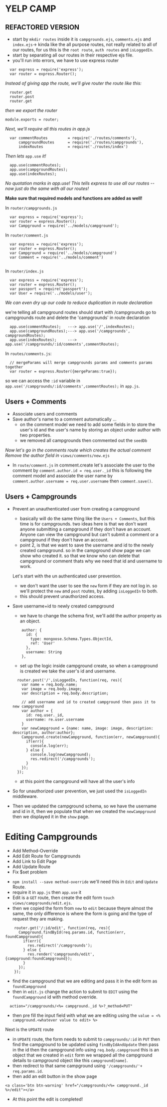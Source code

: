 # YELP CAMP

## REFACTORED VERSION
  - start by `mkdir routes` inside it is `campgrounds.ejs`, `comments.ejs` and `index.ejs`-> kinda like the all purpose routes, not really related to all of our routes, for us this is the `root route`, `auth routes` and `isLoggedIn`.
  - start by separating all our routes in their respective ejs file.
  - you'll run into errors, we have to use express router
```
  var express = require('express');
  var router = express.Router();
```
  *Instead of giving app the route, we'll give router the route like this:*
  ```
    router.get
    router.post
    router.get
  ```
  *then we export the router*

  `module.exports = router;`

  *Next, we'll require all this routes in app.js*
```
  var commentRoutes         = require('./routes/comments'),
      campgroundRoutes      = require('./routes/campgrounds'),
      indexRoutes           = require('./routes/index')

```
  *Then lets* `app.use` *it!*

```
  app.use(commentRoutes);
  app.use(campgroundRoutes);
  app.use(indexRoutes);
```  
  *No quotation marks in app.use!*
  *This tells express to use all our routes -- now just do the same with all our routes!*

  **Make sure that required models and functions are added as well!**

  In `router/campgrounds.js`
  ```
    var express = require('express');
    var router = express.Router();
    var Campground = require('../models/campground');

  ```
  In `router/comment.js`
  ```
    var express = require('express');
    var router = express.Router();
    var Campground = require('../models/campground')
    var Comment = require('../models/comment')


  ```
  In `router/index.js`
  ```
    var express = require('express');
    var router = express.Router();
    var passport = require('passport');
    var User = require('../models/user');

  ```

  *We can even dry up our code to reduce duplication in route declaration*

  we're telling all campground routes should start with /campgrounds
  go to campgrounds route and delete the 'campgrounds' in route declaration
  ```
    app.use(commentRoutes);   ---> app.use('/',indexRoutes);
    app.use(campgroundRoutes);---> app.use('/campgrounds', campgroundRoutes);
    app.use(indexRoutes);     ---> app.use('/campgrounds/:id/comments',commentRoutes);
  ```
In `routes/comments.js`:
```
  // mergeParams will merge campgrounds params and comments params together
  var router = express.Router({mergeParams:true});

```
so we can access the `:id` variable in `app.use('/campgrounds/:id/comments',commentRoutes);` in `app.js`.

## Users + Comments
  * Associate users and comments
  * Save author's name to a comment automatically ...
    - on the comment model we need to add some fields in to store the user's id and the user's name by storing an object under author with two properties.
    - we removed all campgrounds then commented out the `seedDb`

*Now let's go in the comments route which creates the actual comment*
*Remove the author field in* `views/comments/new.ejs`

  - In `route/comment.js` in comment.create let's associate the user to the comment by `comment.author.id = req.user._id` this is following the comment model and associate the user name by `comment.author.username = req.user.username` then `comment.save()`.

## Users + Campgrounds
* Prevent an unauthenticated user from creating a campground
    - basically will do the same thing like the `Users + Comments`, but this time is for campgrounds. two ideas here is that we don't want anyone submitting a campground if they don't have an account. Anyone can view the campground but can't submit a comment or a campground if they don't have an account.
    - point 2, is that we want to save the username and id to the newly created campground. so in the campground show page we can show who created it. so that we know who can delete that campground or comment thats why we need that id and username to work.

    Let's start with the un authenticated user prevention.

    - we don't want the user to see the `new` form if they are not log in.
    so we'll protect the `new` and `post` routes, by adding `isLoggedIn` to both.
    - this should prevent unauthorized access.

* Save username+id to newly created campground
    - we have to change the schema first, we'll add the author property as an object.
    ```
        author: {
          id: {
            type: mongoose.Schema.Types.ObjectId,
            ref: 'User'
          },
          username: String
        },
    ```
    - set up the logic inside campground create, so when a campground is created we take the user's id and username.
    ```
      router.post('/',isLoggedIn, function(req, res){
        var name = req.body.name;
        var image = req.body.image;
        var description = req.body.description;

        // add username and id to created campground then pass it to new campground
        var author = {
          id: req.user._id,
          username: re.user.username
        }
        var newCampground = {name: name, image: image, description: description, author:author};
        Campground.create(newCampground, function(err, newCampground){
          if(err){
            console.log(err);
          } else {
            console.log(newCampground);
            res.redirect('/campgrounds');
          }
        });
      });
    ```
    - at this point the campground will have all the user's info

* So for unauthorized user prevention, we just used the `isLoggedIn` middleware.
* Then we updated the campground schema, so we have the username and id in it, then we populate that when we created the `newCampground` then we displayed it in the `show` page.


# Editing Campgrounds
* Add Method-Override
* Add Edit Route for Campgrounds
* Add Link to Edit Page
* Add Update Route
* Fix $set problem

- `npm install --save method-override` we'll need this in `Edit` and `Update` Route.
- require it in `app.js` then `app.use` it
- Edit is a `GET` route, then create the edit form `touch views/campgrounds/edit.ejs`.
- then we copied the form from `new` to `edit` because theyre almost the same, the only difference is where the form is going and the type of request they are making.
```
    router.get('/:id/edit', function(req, res){
      Campground.findById(req.params.id, function(err, foundCampground){
        if(err){
          res.redirect('/campgrounds');
        } else {
          res.render('campgrounds/edit', {campground:foundCampground});
        }
      });
    });
```
- find the campground that we are editing and pass it in the edit form as `foundCampground`
- then in `edit.js` change the action to submit to `EDIT` using the `foundCampground` id with method override.

```
  action="/campgrounds/<%= campground._id %>?_method=PUT"
```
- then pre fill the input field with what we are editing using the `value = <% campground.<whatever value to edit> %>`

Next is the `UPDATE` route

- in `UPDATE` route, the form needs to submit to `campgrounds/:id` in `PUT` then find the campground to be updated using `findByIdAndUpdate` then pass in the id then the campground info using `req.body.campground` this is an object that we created in `edit` form we wrapped all the campground details  to campground object  like this `campground[name]`.
- then redirect to that same campground using `'/campgrounds/'+ req.params.id`.
- then add an edit button in the show page

`<a class='btn btn-warning' href="/campgrounds/<%= campground._id %>/edit"></a>`

- At this point the edit is completed!
